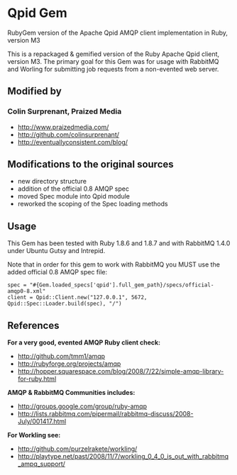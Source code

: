 # Qpid Gem

RubyGem version of the Apache Qpid AMQP client implementation in Ruby, version M3

This is a repackaged & gemified version of the Ruby Apache Qpid client, version M3.
The primary goal for this Gem was for usage with RabbitMQ and Worling for submitting job requests from a non-evented web server.

## Modified by

### Colin Surprenant, Praized Media

* http://www.praizedmedia.com/
* http://github.com/colinsurprenant/ 
* http://eventuallyconsistent.com/blog/

## Modifications to the original sources

* new directory structure
* addition of the official 0.8 AMQP spec
* moved Spec module into Qpid module
* reworked the scoping of the Spec loading methods

## Usage

This Gem has been tested with Ruby 1.8.6 and 1.8.7 and with RabbitMQ 1.4.0 under Ubuntu Gutsy and Intrepid.

Note that in order for this gem to work with RabbitMQ you MUST use the added official 0.8 AMQP spec file:

    spec = "#{Gem.loaded_specs['qpid'].full_gem_path}/specs/official-amqp0-8.xml"
    client = Qpid::Client.new("127.0.0.1", 5672, Qpid::Spec::Loader.build(spec), "/")

## References

**For a very good, evented AMQP Ruby client check:**
* http://github.com/tmm1/amqp
* http://rubyforge.org/projects/amqp
* http://hopper.squarespace.com/blog/2008/7/22/simple-amqp-library-for-ruby.html
  
**AMQP & RabbitMQ Communities includes:**
* http://groups.google.com/group/ruby-amqp
* http://lists.rabbitmq.com/pipermail/rabbitmq-discuss/2008-July/001417.html
  
**For Workling see:**
* http://github.com/purzelrakete/workling/
* http://playtype.net/past/2008/11/7/workling_0_4_0_is_out_with_rabbitmq_ampq_support/
